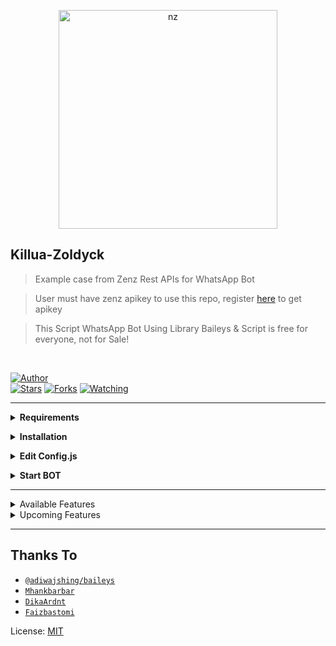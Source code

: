 <p align="center">
<img src="https://i.pinimg.com/736x/ff/87/b7/ff87b70e9c9dea4d9ca32c9538a81c3b.jpg" alt="nz" width="350"/>
</p>

## Killua-Zoldyck

> Example case from Zenz Rest APIs for WhatsApp Bot

> User must have zenz apikey to use this repo, register [here](https://zenzapis.xyz/) to get apikey

> This Script WhatsApp Bot Using Library Baileys & Script is free for everyone, not for Sale!

</br>

<a href="https://github.com/zhwzein"><img title="Author" src="https://img.shields.io/badge/Author-Zhwzein-blue.svg?color=54aeff&style=for-the-badge&logo=github" /></a>  
<a href="https://github.com/zhwzein/Killua-Zoldyck"><img title="Stars" src="https://img.shields.io/github/stars/zhwzein/Killua-Zoldyck?color=54aeff&style=flat-square" /></a>
<a href="https://github.com/zhwzein/Killua-Zoldyck/network/members"><img title="Forks" src="https://img.shields.io/github/forks/zhwzein/Killua-Zoldyck?color=54aeff&style=flat-square" /></a>
<a href="https://github.com/zhwzein/Killua-Zoldyck/watchers"><img title="Watching" src="https://img.shields.io/github/watchers/zhwzein/Killua-Zoldyck?label=watchers&color=54aeff&style=flat-square" /></a> <br>

---

<!-- Requirements -->
<b><details><summary>Requirements</summary></b>
* Some Text Editor
* [Node JS](https://nodejs.org/en/)
* [Git](https://git-scm.com/downloads)
* [FFMPEG](https://ffmpeg.org/download.html)
  
```bash
Add FFmpeg to PATH environment variable
```
</details>

<!-- Installation -->
<b><details><summary>Installation</summary></b>
```bash
> git clone https://github.com/zhwzein/Killua-Zoldyck
> cd Killua-Zoldyck
> npm install
```
</details>

<!-- Edit -->
<b><details><summary>Edit Config.js</summary></b>
```bash
global.APIKeys = {
	'https://zenzapis.xyz': 'YOURAPIKEY',
}
  
global.owner = ["62812XXX"]
```
</details>

<!-- Start -->
<b><details><summary>Start BOT</summary></b>
```bash
1. For Multi Device
> npm run start

2. For Legacy
> npm run legacy

SCAN THE QR USING YOUR WHATSAPP!
```

</details>

---

<details><summary>Available Features</summary><br>
	
| Features |  Availability |
| :------: |  :----------: |
|   Convert     |       ✅[here](https://github.com/zhwzein/Killua-Zoldyck/tree/main/commands/convert)      |
|   Database     |       ✅[here](https://github.com/zhwzein/Killua-Zoldyck/tree/main/commands/database)      |
|   Owner     |       ✅[here](https://github.com/zhwzein/Killua-Zoldyck/tree/main/commands/owner)      |
|   Islami     |       ✅[here](https://github.com/zhwzein/Killua-Zoldyck/tree/main/commands/islami)      |
|   Downloader     |       ✅[here](https://github.com/zhwzein/Killua-Zoldyck/tree/main/commands/downloader)      |
|   Webzone     |       ✅[here](https://github.com/zhwzein/Killua-Zoldyck/tree/main/commands/webzone)      |
|   Searching     |       ✅[here](https://github.com/zhwzein/Killua-Zoldyck/tree/main/commands/search)      |
|   Textpro     |       ✅[here](https://github.com/zhwzein/Killua-Zoldyck/tree/main/commands/textmaker)      |
|   Ephoto     |       ✅[here](https://github.com/zhwzein/Killua-Zoldyck/tree/main/commands/textmaker)      |
|   Anime Web     |       ✅[here](https://github.com/zhwzein/Killua-Zoldyck/tree/main/commands/animeweb)      |
|   Stalker     |       ✅[here](https://github.com/zhwzein/Killua-Zoldyck/tree/main/commands/stalker)      |
|   Random Text     |       ✅[here](https://github.com/zhwzein/Killua-Zoldyck/tree/main/commands/randomtext)      |
|   Random Image     |       ✅[here](https://github.com/zhwzein/Killua-Zoldyck/tree/main/commands/randomimage)      |
|   Nekos Life     |       ✅[here](https://github.com/zhwzein/Killua-Zoldyck/tree/main/commands/nekoslife)      |
|   More Nsfw     |       ✅[here](https://github.com/zhwzein/Killua-Zoldyck/tree/main/commands/morensfw)      |

</details>

<!-- Edit -->
<details><summary>Upcoming Features</summary><br>
	
| Features |  Availability |
| :------: |  :----------: |
|   Information     |       ❌      |
|   News     |       ❌      |
|   Entertainment     |       ❌      |
|   Photo Editor      |       ❌      |
|   Creator     |       ❌      |
|   Primbon     |       ❌      |
|   Other     |       ❌      |
	
</details><hr>

## Thanks To
* [`@adiwajshing/baileys`](https://github.com/adiwajshing/baileys)
* [`Mhankbarbar`](https://github.com/MhankBarBar)
* [`DikaArdnt`](https://github.com/DikaArdnt)
* [`Faizbastomi`](https://github.com/FaizBastomi)


License: [MIT](https://en.wikipedia.org/wiki/MIT_License)
